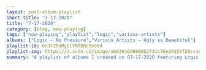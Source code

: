 ```yaml
---
layout: post-album-playlist
short-title: "7-17-2020"
title: "7-17-2020"
category: [blog, now-playing]
tags: ["now-playing","playlist","logic","various-artists"]
albums: ["Logic - No Pressure","Various Artists - Ugly is Beautiful"]
playlist-id: 6nJTZRxMyElYNfDRc9ve64
playlist-img: https://i.scdn.co/image/ab67616d0000b2731c76e29153f29cc1e1b2b434
summary: "A playlist of albums I created on 07-17-2020 featuring Logic and Various Artists"
---
```

